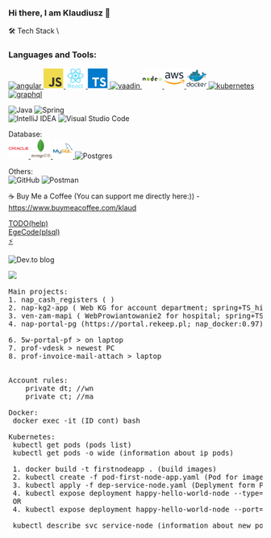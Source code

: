 ### Hi there, I am Klaudiusz 👋 
🛠  Tech Stack \
<h3 align="left">Languages and Tools:</h3>
<p align="left"> 
<a href="https://angular.io" target="_blank"> <img src="https://angular.io/assets/images/logos/angular/angular.svg" alt="angular" width="40" height="40"/> </a> 
<a href="https://developer.mozilla.org/en-US/docs/Web/JavaScript" target="_blank"> <img src="https://raw.githubusercontent.com/devicons/devicon/master/icons/javascript/javascript-original.svg" alt="javascript" width="40" height="40"/> </a> 
<a href="https://reactjs.org/" target="_blank"> <img src="https://raw.githubusercontent.com/devicons/devicon/master/icons/react/react-original-wordmark.svg" alt="react" width="40" height="40"/> </a> <a href="https://www.typescriptlang.org/" target="_blank"> <img src="https://raw.githubusercontent.com/devicons/devicon/master/icons/typescript/typescript-original.svg" alt="typescript" width="40" height="40"/> </a> 
<a href="https://vaadin.com/" target="_blank"> <img src="https://img.shields.io/badge/-Vaadin-blue" alt="vaadin" width="40" height="40"/> </a>   
<a href="https://nodejs.org" target="_blank"> <img src="https://raw.githubusercontent.com/devicons/devicon/master/icons/nodejs/nodejs-original-wordmark.svg" alt="nodejs" width="40" height="40"/> </a> 
<a href="https://aws.amazon.com" target="_blank"> <img src="https://raw.githubusercontent.com/devicons/devicon/master/icons/amazonwebservices/amazonwebservices-original-wordmark.svg" alt="aws" width="40" height="40"/> </a> 
<a href="https://www.docker.com/" target="_blank"> <img src="https://raw.githubusercontent.com/devicons/devicon/master/icons/docker/docker-original-wordmark.svg" alt="docker" width="40" height="40"/> </a> 
<a href="https://kubernetes.io" target="_blank"> <img src="https://www.vectorlogo.zone/logos/kubernetes/kubernetes-icon.svg" alt="kubernetes" width="40" height="40"/> 
<a href="https://graphql.org" target="_blank"> <img src="https://www.vectorlogo.zone/logos/graphql/graphql-icon.svg" alt="graphql" width="40" height="40"/> </a> 
</p>  
  
  

![Java](https://img.shields.io/badge/java-%23ED8B00.svg?style=for-the-badge&logo=java&logoColor=white)
![Spring](https://img.shields.io/badge/spring-%236DB33F.svg?style=for-the-badge&logo=spring&logoColor=white)</br>
![IntelliJ IDEA](https://img.shields.io/badge/IntelliJIDEA-000000.svg?style=for-the-badge&logo=intellij-idea&logoColor=white)
![Visual Studio Code](https://img.shields.io/badge/Visual%20Studio%20Code-0078d7.svg?style=for-the-badge&logo=visual-studio-code&logoColor=white) </br>

Database: \
<a href="https://www.oracle.com/" target="_blank"> <img src="https://raw.githubusercontent.com/devicons/devicon/master/icons/oracle/oracle-original.svg" alt="oracle" width="40" height="40"/> </a>
<a href="https://www.mongodb.com/" target="_blank"> <img src="https://raw.githubusercontent.com/devicons/devicon/master/icons/mongodb/mongodb-original-wordmark.svg" alt="mongodb" width="40" height="40"/> </a> 
<a href="https://www.mysql.com/" target="_blank"> <img src="https://raw.githubusercontent.com/devicons/devicon/master/icons/mysql/mysql-original-wordmark.svg" alt="mysql" width="40" height="40"/> </a> 
![Postgres](https://img.shields.io/badge/postgres-%23316192.svg?style=for-the-badge&logo=postgresql&logoColor=white) </br>

Others: \
![GitHub](https://img.shields.io/badge/github-%23121011.svg?style=for-the-badge&logo=github&logoColor=white)
![Postman](https://img.shields.io/badge/Postman-FF6C37?style=for-the-badge&logo=postman&logoColor=white) </br>

☕️ Buy Me a Coffee (You can support me directly here:)) - https://www.buymeacoffee.com/klaud

<a href="https://github.com/ClaudePlos/helpdesk/blob/main/todo.md" target="_blank"><h8>TODO(help)</h8></a> </br>
<a href="https://github.com/ClaudePlos/PlSql_oracle/tree/master/public_html" target="_blank"><h8>EgeCode(plsql)</h8></a> <br>
<a href="https://claudeplos.github.io/kskowronski" target="_blank"><h8>⚡</h8></a> 

![Dev.to blog](https://img.shields.io/badge/dev.to-0A0A0A?style=for-the-badge&logo=dev.to&logoColor=white)


![](https://komarev.com/ghpvc/?username=your-github-username&color=green)



<!--
**ClaudePlos/ClaudePlos** is a ✨ _special_ ✨ repository because its `README.md` (this file) appears on your GitHub profile.

Here are some ideas to get you started:

- 🔭 I’m currently working on ...
- 🌱 I’m currently learning ...
- 👯 I’m looking to collaborate on ...
- 🤔 I’m looking for help with ...
- 💬 Ask me about ...
- 📫 How to reach me: ...
- 😄 Pronouns: ...
- ⚡ Fun fact: https://claudeplos.github.io/kskowronski
-->

<pre>
Main projects:
1. nap_cash_registers ( )
2. nap-kg2-app ( Web KG for account department; spring+TS_hilla; nap_docker2:dockerapp; ) > 0.155
3. ven-zam-mapi ( WebProwiantowanie2 for hospital; spring+TS_hilla; nap_docker2:dockerapp; ) http://192.168.0.144:8088/ > 0.155
4. nap-portal-pg (https://portal.rekeep.pl; nap_docker:0.97) > 0.155 

6. 5w-portal-pf > on laptop
7. prof-vdesk > newest PC
8. prof-invoice-mail-attach > laptop


Account rules:
    private dt; //wn
    private ct; //ma
    
Docker:
 docker exec -it (ID cont) bash
 
Kubernetes:
 kubectl get pods (pods list)
 kubectl get pods -o wide (information about ip pods) 
 
 1. docker build -t firstnodeapp . (build images)
 2. kubectl create -f pod-first-node-app.yaml (Pod for images)
 3. kubectl apply -f dep-service-node.yaml (Deplyment form Pod)
 4. kubectl expose deployment happy-hello-world-node --type=NodePort --name=service-node (add pod deployment to network)
 OR
 4. kubectl expose deployment happy-hello-world-node --port=9999 --target-port=1111  --name=service-node --type=LoadBalancer (add pod deployment to network with your port)
 
 kubectl describe svc service-node (information about new port for tour app) OR kubectl get services
</pre>
